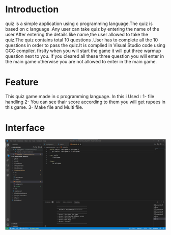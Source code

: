 
# Introduction
 quiz is a simple application using c programming language.The quiz is based on c language .Any user can take quiz by entering the name of the user.After entering the details like name,the user allowed to take the quiz.The quiz contains total 10 questions .User has to complete all the 10 questions in order to pass the quiz.It is complied in Visual Studio code using GCC compiler. firslty when you will start the game it will put three warmup question next to you. if you cleared all these three question you will enter in the main game otherwise you are not allowed to enter in the main game.
 
 # Feature
  This quiz game made in c programming language.
  In this i Used :
                 1- file handling
                 2- You can see thair score according to them you will get rupees in this game.
                 3- Make file and Multi file.
            

# Interface




![App Screenshot](https://github.com/manu9458/M1_ProjectGoal_AppUtill/blob/main/5_Images%20and%20Videos/game.png)



